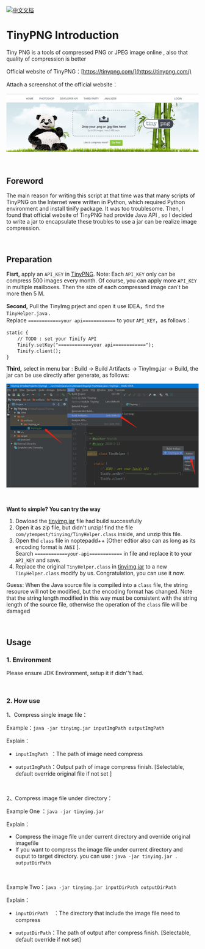 

[![中文文档](https://img.shields.io/badge/语言-中文-green.svg)](README_ZH.md)



# TinyPNG Introduction

Tiny PNG is a tools of  compressed PNG or JPEG image online , also that quality  of compression is better

Official website of TinyPNG：[https://tinypng.com/](https://tinypng.com/)

Attach a screenshot of the official website：

![](readme/skypegmwcn.png)

<br/>

## Foreword

The main reason for writing this script at that time was that many scripts of TinyPNG on the Internet were written in Python,  which required Python environment and install tinify package.  It was too troublesome. Then, I found that official website of TinyPNG had provide Java API ,  so I decided to write a jar to encapsulate these troubles to use a jar can be realize image compression.

<br/>

## Preparation

**Fisrt,** apply an  `API_KEY` in [TinyPNG](https://tinypng.com/). Note:  Each `API_KEY` only can be compress 500 images every month. Of course,  you can apply more `API_KEY` in multiple mailboxes.  Then the size of each compressed image can't be more then 5 M.

**Second,** Pull the TinyImg prject and open it use IDEA，find the `TinyHelper.java` .<br/>
Replace `============your api============` to your `API_KEY`，as follows：

```
static {
    // TODO : set your Tinify API
    Tinify.setKey("============your api============");
    Tinify.client();
}
```

**Third,** select in menu bar : Build -> Build Artifacts -> TinyImg.jar -> Build, the jar can be use directly after generate,  as follows:

![](readme/guide.png)

<br/>

**Want to simple? You can try  the way** 

1. Dowload the [tinyimg.jar](https://raw.githubusercontent.com/ytempest/TinyImg/master/tinyimg.jar) file had build successfully
2. Open it as zip file, but didn't unzip!  find the file `com/ytempest/tinyimg/TinyHelper.class` inside,  and unzip this file.
3. Open thd `class` file in noptepadd++ [Other edtior also can as long as its encoding format is `ANSI` ]. <br/>Search `============your-api============` in file and replace it to your `API_KEY` and save.
4. Replace the original  `TinyHelper.class`  in [tinyimg.jar](https://raw.githubusercontent.com/ytempest/TinyImg/master/tinyimg.jar) to a new `TinyHelper.class` modify by us. Congratulation,  you can use it now.

Guess: When the Java source file is compiled into a `class` file,  the string resource will not be modified,  but the encoding format has changed.  Note that the string length modified in this way must be consistent with the string length of the source file, otherwise the operation of the `class` file will be damaged

<br/>

## Usage

### 1. Environment

Please ensure JDK Environment,  setup it if didn''t had.

<br/>

### 2. How use

1、Compress single image file：

Example：`java -jar tinyimg.jar inputImgPath outputImgPath`

Explain：

- `inputImgPath `：The path of image need compress

- `outputImgPath`：Output path of image compress finish. [Selectable,  default override original file if not set ]

<br/>

2、Compress image file under directory：

Example One ：`java -jar tinyimg.jar`

Explain：

- Compress the image file under current directory and override original imagefile
- If you want to compress the image file under current directory and ouput to target directory.  you can use : `java -jar tinyimg.jar . outputDirPath`

<br/>

Example Two：`java -jar tinyimg.jar inputDirPath outputDirPath`

Explain：

- `inputDirPath  `：The directory that include the image file need to compress

- `outputDirPath`：The path of output after compress finish. [Selectable,  default override if not set]



